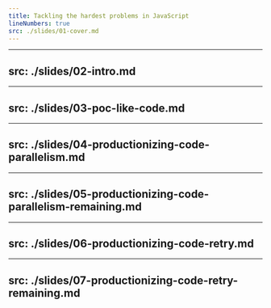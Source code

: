 ```yaml
---
title: Tackling the hardest problems in JavaScript
lineNumbers: true
src: ./slides/01-cover.md
---
```


---
src: ./slides/02-intro.md
---

---
src: ./slides/03-poc-like-code.md
---

---
src: ./slides/04-productionizing-code-parallelism.md
---

---
src: ./slides/05-productionizing-code-parallelism-remaining.md
---

---
src: ./slides/06-productionizing-code-retry.md
---

---
src: ./slides/07-productionizing-code-retry-remaining.md
---
